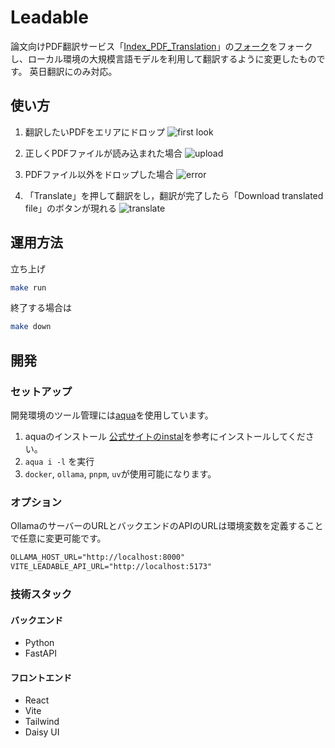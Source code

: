 # Leadable

論文向けPDF翻訳サービス「[Index_PDF_Translation](https://github.com/Mega-Gorilla/Index_PDF_Translation)」の[フォーク](https://github.com/chitsii/Index_PDF_Translation)をフォークし、ローカル環境の大規模言語モデルを利用して翻訳するように変更したものです。
英日翻訳にのみ対応。

## 使い方

1. 翻訳したいPDFをエリアにドロップ
   ![first look](docs/images/firstlook.png)

2. 正しくPDFファイルが読み込まれた場合
   ![upload](docs/images/upload.png)

3. PDFファイル以外をドロップした場合
   ![error](docs/images/error.png)

4. 「Translate」を押して翻訳をし，翻訳が完了したら「Download translated file」のボタンが現れる
   ![translate](docs/images/translate.png)

## 運用方法

立ち上げ  

```sh
make run
```

終了する場合は  

```sh
make down
```

## 開発

### セットアップ

開発環境のツール管理には[aqua](https://aquaproj.github.io)を使用しています。  

1. aquaのインストール
   [公式サイトのinstal](https://aquaproj.github.io/docs/install)を参考にインストールしてください。  
2. `aqua i -l` を実行
3. `docker`, `ollama`, `pnpm`, `uv`が使用可能になります。  

### オプション

OllamaのサーバーのURLとバックエンドのAPIのURLは環境変数を定義することで任意に変更可能です。  

```txt
OLLAMA_HOST_URL="http://localhost:8000"
VITE_LEADABLE_API_URL="http://localhost:5173"
```

### 技術スタック

#### バックエンド

* Python
* FastAPI

#### フロントエンド

* React
* Vite
* Tailwind
* Daisy UI
